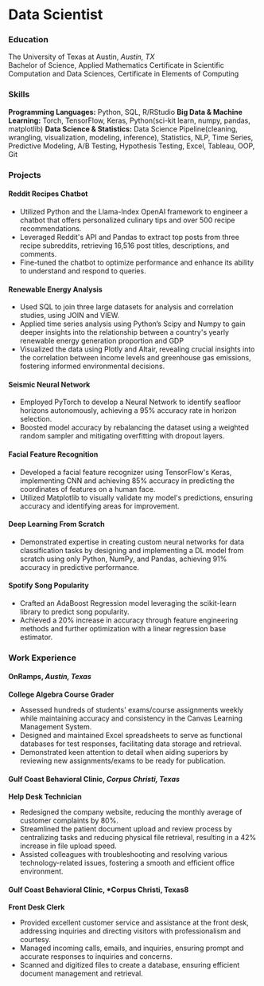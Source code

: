 # Data Scientist

### Education
The University of Texas at Austin, *Austin, TX*   			                             
Bachelor of Science, Applied Mathematics 
Certificate in Scientific Computation and Data Sciences, Certificate in Elements of Computing

### Skills
**Programming Languages:** Python, SQL, R/RStudio
**Big Data & Machine Learning:** Torch, TensorFlow, Keras, Python(sci-kit learn, numpy, pandas, matplotlib)
**Data Science & Statistics:** Data Science Pipeline(cleaning, wrangling, visualization, modeling, inference), Statistics, NLP, Time Series, Predictive Modeling, A/B Testing, Hypothesis Testing, Excel, Tableau, OOP, Git

### Projects

#### Reddit Recipes Chatbot		       					              	   
* Utilized Python and the Llama-Index OpenAI framework to engineer a chatbot that offers personalized culinary tips and over 500 recipe recommendations.
* Leveraged Reddit's API and Pandas to extract top posts from three recipe subreddits, retrieving 16,516 post titles, descriptions, and comments.
* Fine-tuned the chatbot to optimize performance and enhance its ability to understand and respond to queries.	
#### Renewable Energy Analysis		  		      		             
* Used SQL to join three large datasets for analysis and correlation studies, using JOIN and VIEW.
* Applied time series analysis using Python’s Scipy and Numpy to gain deeper insights into the relationship between a country's yearly renewable energy generation proportion and GDP
* Visualized the data using Plotly and Altair, revealing crucial insights into the correlation between income levels and greenhouse gas emissions, fostering informed environmental decisions.
#### Seismic Neural Network     					             	       
* Employed PyTorch to develop a Neural Network to identify seafloor horizons autonomously, achieving a 95% accuracy rate in horizon selection.
* Boosted model accuracy by rebalancing the dataset using a weighted random sampler and mitigating overfitting with dropout layers.
#### Facial Feature Recognition                                                                                   	    
* Developed a facial feature recognizer using TensorFlow's Keras,  implementing CNN and achieving 85% accuracy in predicting the coordinates of features on a human face.
* Utilized Matplotlib to visually validate my model's predictions, ensuring accuracy and identifying areas for improvement.
#### Deep Learning From Scratch						 
* Demonstrated expertise in creating custom neural networks for data classification tasks by designing and implementing a DL model from scratch using only Python, NumPy, and Pandas, achieving 91% accuracy in predictive performance.
#### Spotify Song Popularity							               
* Crafted an AdaBoost Regression model leveraging the scikit-learn library to predict song popularity. 
* Achieved a 20% increase in accuracy through feature engineering methods and further optimization with a linear regression base estimator.

### Work Experience
#### OnRamps, *Austin, Texas*				   			           	 
**College Algebra Course Grader**
* Assessed hundreds of students' exams/course assignments weekly while maintaining accuracy and consistency in the Canvas Learning Management System.
* Designed and maintained Excel spreadsheets to serve as functional databases for test responses, facilitating data storage and retrieval.
* Demonstrated keen attention to detail when aiding superiors by reviewing new assignments/exams to be ready for publication.
#### Gulf Coast Behavioral Clinic, *Corpus Christi, Texas* 			              
**Help Desk Technician**					
* Redesigned the company website, reducing the monthly average of customer complaints by 80%.
* Streamlined the patient document upload and review process by centralizing tasks and reducing physical file retrieval, resulting in a 42% increase in file upload speed.
* Assisted colleagues with troubleshooting and resolving various technology-related issues, fostering a smooth and efficient office environment.
#### Gulf Coast Behavioral Clinic, *Corpus Christi, Texas8			               
**Front Desk Clerk**							             
* Provided excellent customer service and assistance at the front desk, addressing inquiries and directing visitors with professionalism and courtesy.
* Managed incoming calls, emails, and inquiries, ensuring prompt and accurate responses to inquiries and concerns.
* Scanned and digitized files to create a database, ensuring efficient document management and retrieval.

